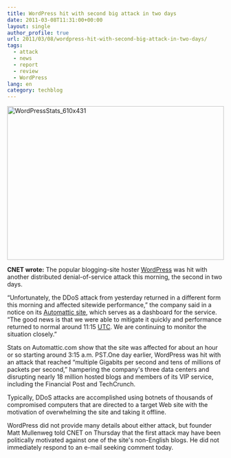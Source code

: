 ```yaml
---
title: WordPress hit with second big attack in two days
date: 2011-03-08T11:31:00+00:00
layout: single
author_profile: true
url: 2011/03/08/wordpress-hit-with-second-big-attack-in-two-days/
tags:
  - attack
  - news
  - report
  - review
  - WordPress
lang: en
category: techblog
---
```

[<img title="WordPressStats_610x431" border="0" alt="WordPressStats_610x431" src="http://lh3.ggpht.com/_vaUVXcmC3OI/TXYMhnFqC_I/AAAAAAAADm4/fDMyycapOVM/WordPressStats_610x431_thumb%5B1%5D.png?imgmax=800" width="504" height="357" />](http://lh5.ggpht.com/_vaUVXcmC3OI/TXYMehLgrLI/AAAAAAAADm0/NIGbUdDoRYU/s1600-h/WordPressStats_610x431%5B3%5D.png)

**CNET wrote:** The popular blogging-site hoster [WordPress](http://status.automattic.com/) was hit with another distributed denial-of-service attack this morning, the second in two days.

“Unfortunately, the DDoS attack from yesterday returned in a different form this morning and affected sitewide performance,” the company said in a notice on its [Automattic site](http://status.automattic.com/), which serves as a dashboard for the service. “The good news is that we were able to mitigate it quickly and performance returned to normal around 11:15 [UTC](http://en.wikipedia.org/wiki/Coordinated_Universal_Time). We are continuing to monitor the situation closely.”

Stats on Automattic.com show that the site was affected for about an hour or so starting around 3:15 a.m. PST.One day earlier, WordPress was hit with an attack that reached “multiple Gigabits per second and tens of millions of packets per second,” hampering the company's three data centers and disrupting nearly 18 million hosted blogs and members of its VIP service, including the Financial Post and TechCrunch.

Typically, DDoS attacks are accomplished using botnets of thousands of compromised computers that are directed to a target Web site with the motivation of overwhelming the site and taking it offline.

WordPress did not provide many details about either attack, but founder Matt Mullenweg told CNET on Thursday that the first attack may have been politically motivated against one of the site's non-English blogs. He did not immediately respond to an e-mail seeking comment today.